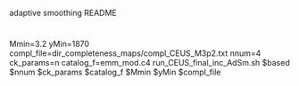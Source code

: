 adaptive smoothing README



# 
Mmin=3.2
yMin=1870
compl_file=dir_completeness_maps/compl_CEUS_M3p2.txt
nnum=4
ck_params=n
catalog_f=emm_mod.c4
run_CEUS_final_inc_AdSm.sh $based $nnum $ck_params $catalog_f $Mmin $yMin $compl_file
